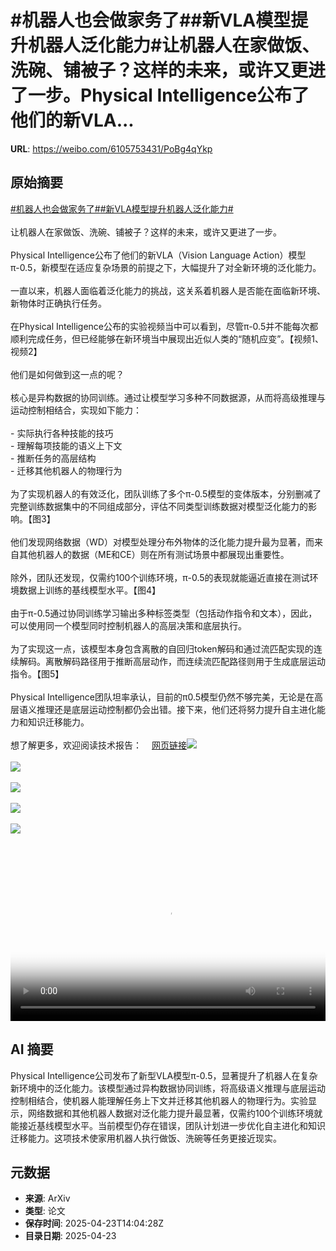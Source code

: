 # #机器人也会做家务了##新VLA模型提升机器人泛化能力#让机器人在家做饭、洗碗、铺被子？这样的未来，或许又更进了一步。Physical Intelligence公布了他们的新VLA...

**URL**: https://weibo.com/6105753431/PoBg4qYkp

## 原始摘要

<a href="https://m.weibo.cn/search?containerid=231522type%3D1%26t%3D10%26q%3D%23%E6%9C%BA%E5%99%A8%E4%BA%BA%E4%B9%9F%E4%BC%9A%E5%81%9A%E5%AE%B6%E5%8A%A1%E4%BA%86%23&amp;extparam=%23%E6%9C%BA%E5%99%A8%E4%BA%BA%E4%B9%9F%E4%BC%9A%E5%81%9A%E5%AE%B6%E5%8A%A1%E4%BA%86%23" data-hide=""><span class="surl-text">#机器人也会做家务了#</span></a><a href="https://m.weibo.cn/search?containerid=231522type%3D1%26t%3D10%26q%3D%23%E6%96%B0VLA%E6%A8%A1%E5%9E%8B%E6%8F%90%E5%8D%87%E6%9C%BA%E5%99%A8%E4%BA%BA%E6%B3%9B%E5%8C%96%E8%83%BD%E5%8A%9B%23&amp;extparam=%23%E6%96%B0VLA%E6%A8%A1%E5%9E%8B%E6%8F%90%E5%8D%87%E6%9C%BA%E5%99%A8%E4%BA%BA%E6%B3%9B%E5%8C%96%E8%83%BD%E5%8A%9B%23" data-hide=""><span class="surl-text">#新VLA模型提升机器人泛化能力#</span></a><br><br>让机器人在家做饭、洗碗、铺被子？这样的未来，或许又更进了一步。<br><br>Physical Intelligence公布了他们的新VLA（Vision Language Action）模型π-0.5，新模型在适应复杂场景的前提之下，大幅提升了对全新环境的泛化能力。<br><br>一直以来，机器人面临着泛化能力的挑战，这关系着机器人是否能在面临新环境、新物体时正确执行任务。<br><br>在Physical Intelligence公布的实验视频当中可以看到，尽管π-0.5并不能每次都顺利完成任务，但已经能够在新环境当中展现出近似人类的“随机应变”。【视频1、视频2】<br><br>他们是如何做到这一点的呢？<br><br>核心是异构数据的协同训练。通过让模型学习多种不同数据源，从而将高级推理与运动控制相结合，实现如下能力：<br><br>- 实际执行各种技能的技巧<br>- 理解每项技能的语义上下文<br>- 推断任务的高层结构<br>- 迁移其他机器人的物理行为<br><br>为了实现机器人的有效泛化，团队训练了多个π-0.5模型的变体版本，分别删减了完整训练数据集中的不同组成部分，评估不同类型训练数据对模型泛化能力的影响。【图3】<br><br>他们发现网络数据（WD）对模型处理分布外物体的泛化能力提升最为显著，而来自其他机器人的数据（ME和CE）则在所有测试场景中都展现出重要性。<br><br>除外，团队还发现，仅需约100个训练环境，π-0.5的表现就能逼近直接在测试环境数据上训练的基线模型水平。【图4】<br><br>由于π-0.5通过协同训练学习输出多种标签类型（包括动作指令和文本），因此，可以使用同一个模型同时控制机器人的高层决策和底层执行。<br><br>为了实现这一点，该模型本身包含离散的自回归token解码和通过流匹配实现的连续解码。离散解码路径用于推断高层动作，而连续流匹配路径则用于生成底层运动指令。【图5】<br><br>Physical Intelligence团队坦率承认，目前的π0.5模型仍然不够完美，无论是在高层语义推理还是底层运动控制都仍会出错。接下来，他们还将努力提升自主进化能力和知识迁移能力。<br><br>想了解更多，欢迎阅读技术报告：<a href="https://weibo.cn/sinaurl?u=https%3A%2F%2Fwww.physicalintelligence.company%2Fblog%2Fpi05" data-hide=""><span class="url-icon"><img style="width: 1rem;height: 1rem" src="https://h5.sinaimg.cn/upload/2015/09/25/3/timeline_card_small_web_default.png" referrerpolicy="no-referrer"></span><span class="surl-text">网页链接</span></a><img style="" src="https://tvax4.sinaimg.cn/large/006Fd7o3ly1i0qtox0js4j30kg0dcgme.jpg" referrerpolicy="no-referrer"><br><br><img style="" src="https://tvax3.sinaimg.cn/large/006Fd7o3ly1i0qtoyoz2xj30nq0dc3zo.jpg" referrerpolicy="no-referrer"><br><br><img style="" src="https://tvax1.sinaimg.cn/large/006Fd7o3gy1i0qtnplhu4j31q810inhx.jpg" referrerpolicy="no-referrer"><br><br><img style="" src="https://tvax2.sinaimg.cn/large/006Fd7o3gy1i0qtnt6p3oj31oe1387nc.jpg" referrerpolicy="no-referrer"><br><br><img style="" src="https://tvax2.sinaimg.cn/large/006Fd7o3gy1i0qtny7eimj31re0yqb1h.jpg" referrerpolicy="no-referrer"><br><br><br clear="both"><div style="clear: both"></div><video controls="controls" poster="https://tvax4.sinaimg.cn/orj480/006Fd7o3ly1i0qtoxfh2cj30kg0dcgme.jpg" style="width: 100%"><source src="https://f.video.weibocdn.com/o0/pg0bVaz2lx08nHmQU8CY010412008hqc0E010.mp4?label=mp4_hd&amp;template=736x480.25.0&amp;ori=0&amp;ps=1CwnkDw1GXwCQx&amp;Expires=1745420569&amp;ssig=LPviRGXwcc&amp;KID=unistore,video"><source src="https://f.video.weibocdn.com/o0/Bfm8lIS2lx08nHmQN6Qo010412004GiG0E010.mp4?label=mp4_ld&amp;template=552x360.25.0&amp;ori=0&amp;ps=1CwnkDw1GXwCQx&amp;Expires=1745420569&amp;ssig=4agj2oF0r2&amp;KID=unistore,video"><p>视频无法显示，请前往<a href="https://video.weibo.com/show?fid=1034%3A5158630295797780" target="_blank" rel="noopener noreferrer">微博视频</a>观看。</p></video>

## AI 摘要

Physical Intelligence公司发布了新型VLA模型π-0.5，显著提升了机器人在复杂新环境中的泛化能力。该模型通过异构数据协同训练，将高级语义推理与底层运动控制相结合，使机器人能理解任务上下文并迁移其他机器人的物理行为。实验显示，网络数据和其他机器人数据对泛化能力提升最显著，仅需约100个训练环境就能接近基线模型水平。当前模型仍存在错误，团队计划进一步优化自主进化和知识迁移能力。这项技术使家用机器人执行做饭、洗碗等任务更接近现实。

## 元数据

- **来源**: ArXiv
- **类型**: 论文
- **保存时间**: 2025-04-23T14:04:28Z
- **目录日期**: 2025-04-23
